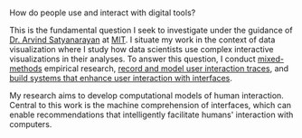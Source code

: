 #

How do people use and interact with digital tools?

This is the fundamental question I seek to investigate under the guidance of [Dr. Arvind Satyanarayan](https://arvindsatya.com/) at [MIT](https://vis.csail.mit.edu/). I situate my work in the context of data visualization where I study how data scientists use complex interactive visualizations in their analyses. To answer this question, I conduct [mixed-methods](https://dylanwootton.com/projects/chartingEDA) empirical research, [record and model user interaction traces](https://www.dylanwootton.com/projects/reVISit/), and [build systems that enhance user interaction with interfaces](https://dylanwootton.com/projects/altairExpress/).

My research aims to develop computational models of human interaction. Central to this work is the machine comprehension of interfaces, which can enable recommendations that intelligently facilitate humans' interaction with computers.
